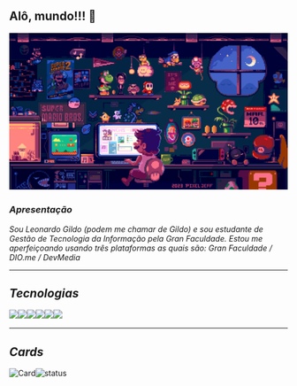 ## Alô, mundo!!! 👋
![alt text](image-6.png)

### _Apresentação_
_Sou Leonardo Gildo (podem me chamar de Gildo) e sou estudante de Gestão de Tecnologia da Informação pela Gran Faculdade. Estou me aperfeiçoando usando três plataformas as quais são: Gran Faculdade /  DIO.me / DevMedia_


--------
## ___Tecnologias___
<img src="https://cdn.jsdelivr.net/gh/devicons/devicon@latest/icons/html5/html5-original.svg" width="50px"><img src="https://cdn.jsdelivr.net/gh/devicons/devicon@latest/icons/css3/css3-original.svg" width="50px"><img src="https://cdn.jsdelivr.net/gh/devicons/devicon@latest/icons/java/java-original.svg" width="50px"><img src="https://cdn.jsdelivr.net/gh/devicons/devicon@latest/icons/azuresqldatabase/azuresqldatabase-original.svg" width="50px"><img src="https://cdn.jsdelivr.net/gh/devicons/devicon@latest/icons/thealgorithms/thealgorithms-original.svg" width="50px"><img src="https://cdn.jsdelivr.net/gh/devicons/devicon@latest/icons/github/github-original.svg" width="50px">

----
## ___Cards___
![Card](https://github-readme-stats.vercel.app/api?username=L-Gildo&theme=merko&show_icons=true)![status](https://github-readme-stats.vercel.app/api/top-langs/?username=L-Gildo&hide=html&layout=compact&theme=merko)
